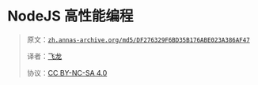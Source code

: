 # NodeJS 高性能编程

> 原文：[`zh.annas-archive.org/md5/DF276329F6BD35B176ABE023A386AF47`](https://zh.annas-archive.org/md5/DF276329F6BD35B176ABE023A386AF47)
> 
> 译者：[飞龙](https://github.com/wizardforcel)
> 
> 协议：[CC BY-NC-SA 4.0](http://creativecommons.org/licenses/by-nc-sa/4.0/)